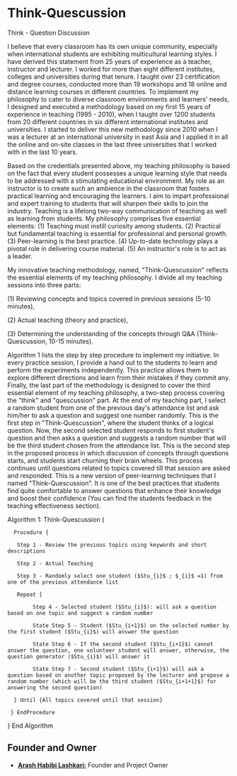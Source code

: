 # Think-Quescussion
Think - Question Discussion 

I believe that every classroom has its own unique community, especially when international students are exhibiting multicultural learning styles. I have derived this statement from 25 years of experience as a teacher, instructor and lecturer. I worked for more than eight different institutes, colleges and universities during that tenure. I taught over 23 certification and degree courses, conducted more than 19 workshops and 18 online and distance learning courses in different countries. To implement my philosophy to cater to diverse classroom environments and learners' needs, I designed and executed a methodology based on my first 15 years of experience in teaching (1995 - 2010), when I taught over 1200 students from 20 different countries in six different international institutes and universities. I started to deliver this new methodology since 2010 when I was a lecturer at an international university in east Asia and I applied it in all the online and on-site classes in the last three universities that I worked with in the last 10 years.

Based on the credentials presented above, my teaching philosophy is based on the fact that every student possesses a unique learning style that needs to be addressed with a stimulating educational environment. My role as an instructor is to create such an ambience in the classroom that fosters practical learning and encouraging the learners. I aim to impart professional and expert training to students that will sharpen their skills to join the industry. Teaching is a lifelong two-way communication of teaching as well as learning from students. My philosophy comprises five essential elements: (1) Teaching must instill curiosity among students. (2) Practical but fundamental teaching is essential for professional and personal growth. (3) Peer-learning is the best practice. (4) Up-to-date technology plays a pivotal role in delivering course material. (5) An instructor's role is to act as a leader. 

My innovative teaching methodology, named, "Think-Quescussion" reflects the essential elements of my teaching philosophy. I divide all my teaching sessions into three parts: 

(1) Reviewing concepts and topics covered in previous sessions (5-10 minutes), 

(2) Actual teaching (theory and practice),  

(3) Determining the understanding of the concepts through Q\&A (Think-Quescussion, 10-15 minutes).


Algorithm 1 lists the step by step procedure to implement my initiative. In every practice session, I provide a hand out to the students to learn and perform the experiments independently. This practice allows them to explore different directions and learn from their mistakes if they commit any. Finally, the last part of the methodology is designed to cover the third essential element of my teaching philosophy, a two-step process covering the "think" and "quescussion" part. At the end of my teaching part, I select a random student from one of the previous day's attendance list and ask him/her to ask a question and suggest one number randomly. This is the first step in "Think-Quescussion", where the student thinks of a logical question. Now, the second selected student responds to first student's question and then asks a question and suggests a random number that will be the third student chosen from the attendance list. This is the second step in the proposed process in which discussion of concepts through questions starts, and students start churning their brain wheels. This process continues until questions related to topics covered till that session are asked and responded. This is a new version of peer-learning techniques that I named "Think-Quescussion". It is one of the best practices that students find quite comfortable to answer questions that enhance their knowledge and boost their confidence (You can find the students feedback in the teaching effectiveness section). 


Algorithm 1: Think-Quescussion {

      Procedure {
      
       Step 1 - Review the previous topics using keywords and short descriptions
       
       Step 2 - Actual Teaching
       
       Step 3 - Randomly select one student ($Stu_{i}$ ; $_{i}$ =1) from one of the previous attendance list
       
       Repeat {
       
            Step 4 - Selected student ($Stu_{i}$): will ask a question based on one topic and suggest a random number
            
            State Step 5 - Student ($Stu_{i+1}$) on the selected number by the first student ($Stu_{i}$) will answer the question
            
            State Step 6 - If the second student ($Stu_{i+1}$) cannot answer the question, one volunteer student will answer, otherwise, the question generator ($Stu_{i}$) will answer it
            
            State Step 7 - Second student ($Stu_{i+1}$) will ask a question based on another topic proposed by the lecturer and propose a random number (which will be the third student ($Stu_{i+1+1}$) for answering the second question)
            
      } Until {All topics covered until that session}
      
     } EndProcedure
     
  } End Algorithm


## Founder and Owner

* [**Arash Habibi Lashkari:**](https://www.cs.unb.ca/~alashkar/) Founder and Project Owner
